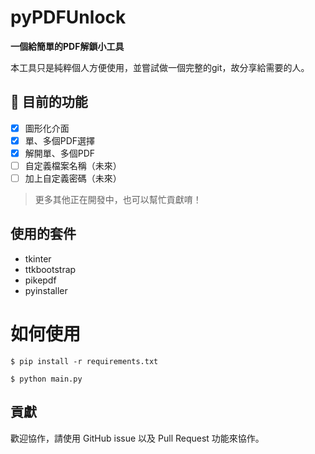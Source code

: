 # pyPDFUnlock

**一個給簡單的PDF解鎖小工具** 

本工具只是純粹個人方便使用，並嘗試做一個完整的git，故分享給需要的人。

## 🌼 目前的功能
* [x] 圖形化介面
* [x] 單、多個PDF選擇
* [x] 解開單、多個PDF
* [ ] 自定義檔案名稱（未來）
* [ ] 加上自定義密碼（未來）

> 更多其他正在開發中，也可以幫忙貢獻唷！

##  使用的套件
* tkinter
* ttkbootstrap
* pikepdf
* pyinstaller

# 如何使用
```console
$ pip install -r requirements.txt
```

```console
$ python main.py
```

## 貢獻
歡迎協作，請使用 GitHub issue 以及 Pull Request 功能來協作。